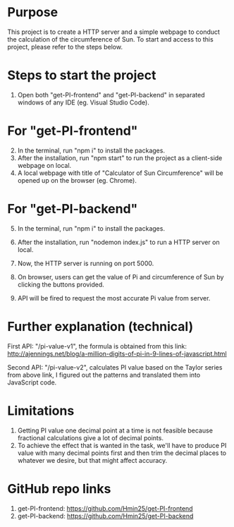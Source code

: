 # Purpose
This project is to create a HTTP server and a simple webpage to conduct the calculation of the circumference of Sun.
To start and access to this project, please refer to the steps below.



# Steps to start the project
1. Open both "get-PI-frontend" and "get-PI-backend" in separated windows of any IDE (eg. Visual Studio Code).

# For "get-PI-frontend"
2. In the terminal, run "npm i" to install the packages.
3. After the installation, run "npm start" to run the project as a client-side webpage on local.
4. A local webpage with title of "Calculator of Sun Circumference" will be opened up on the browser (eg. Chrome).


# For "get-PI-backend"
5. In the terminal, run "npm i" to install the packages.
6. After the installation, run "nodemon index.js" to run a HTTP server on local.
7. Now, the HTTP server is running on port 5000.


8. On browser, users can get the value of Pi and circumference of Sun by clicking the buttons provided.
9. API will be fired to request the most accurate Pi value from server. 



# Further explanation (technical)
First API: "/pi-value-v1", the formula is obtained from this link:
http://ajennings.net/blog/a-million-digits-of-pi-in-9-lines-of-javascript.html

Second API: "/pi-value-v2", calculates PI value based on the Taylor series from above link,
I figured out the patterns and translated them into JavaScript code.


# Limitations
1. Getting PI value one decimal point at a time is not feasible because fractional calculations give a lot of decimal points.
2. To achieve the effect that is wanted in the task, we'll have to produce PI value with many decimal points first and then trim the decimal places to whatever we desire, but that might affect accuracy.


# GitHub repo links
1. get-PI-frontend: https://github.com/Hmin25/get-PI-frontend
2. get-PI-backend: https://github.com/Hmin25/get-PI-backend
